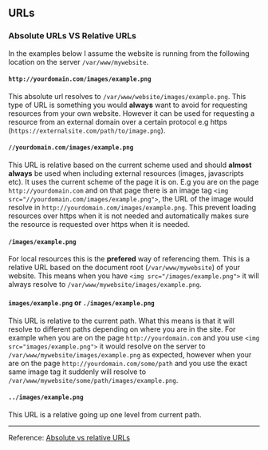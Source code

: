 ## URLs

### Absolute URLs VS Relative URLs
In the examples below I assume the website is running from the following location on the server `/var/www/mywebsite`.

#### `http://yourdomain.com/images/example.png`
This absolute url resolves to `/var/www/website/images/example.png`. This type of URL is something you would **always** want to avoid for requesting resources from your own website. However it can be used for requesting a resource from an external domain over a certain protocol e.g https (`https://externalsite.com/path/to/image.png`).


#### `//yourdomain.com/images/example.png`
This URL is relative based on the current scheme used and should **almost always** be used when including external resources (images, javascripts etc). It uses the current scheme of the page it is on.
E.g you are on the page `http://yourdomain.com` and on that page there is an image tag `<img src="//yourdomain.com/images/example.png">`, the URL of the image would resolve in `http://yourdomain.com/images/example.png`.
This prevent loading resources over https when it is not needed and automatically makes sure the resource is requested over https when it is needed.

#### `/images/example.png`
For local resources this is the **prefered** way of referencing them. This is a relative URL based on the document root (`/var/www/mywebsite`) of your website. This means when you have `<img src="/images/example.png">` it will always resolve to `/var/www/mywebsite/images/example.png`.

#### `images/example.png` or `./images/example.png`
This URL is relative to the current path. What this means is that it will resolve to different paths depending on where you are in the site.
For example when you are on the page `http://yourdomain.com` and you use `<img src="images/example.png">` it would resolve on the server to `/var/www/mywebsite/images/example.png` as expected, however when your are on the page `http://yourdomain.com/some/path` and you use the exact same image tag it suddenly will resolve to `/var/www/mywebsite/some/path/images/example.png`.

#### `../images/example.png`
This URL is a relative going up one level from current path.

---
Reference: [Absolute vs relative URLs](https://stackoverflow.com/questions/2005079/absolute-vs-relative-urls)